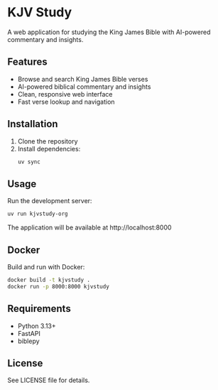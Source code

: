 # KJV Study

A web application for studying the King James Bible with AI-powered commentary and insights.

## Features

- Browse and search King James Bible verses
- AI-powered biblical commentary and insights
- Clean, responsive web interface
- Fast verse lookup and navigation

## Installation

1. Clone the repository
2. Install dependencies:
   ```bash
   uv sync
   ```

## Usage

Run the development server:
```bash
uv run kjvstudy-org
```

The application will be available at http://localhost:8000

## Docker

Build and run with Docker:
```bash
docker build -t kjvstudy .
docker run -p 8000:8000 kjvstudy
```

## Requirements

- Python 3.13+
- FastAPI
- biblepy

## License

See LICENSE file for details.
